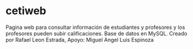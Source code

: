 # cetiweb
Pagina web para consultar información de estudiantes y profesores y los profesores pueden subir calificaciones. Base de datos en MySQL.
Creado por Rafael Leon Estrada,
Apoyo: Miguel Angel Luis Espinoza
